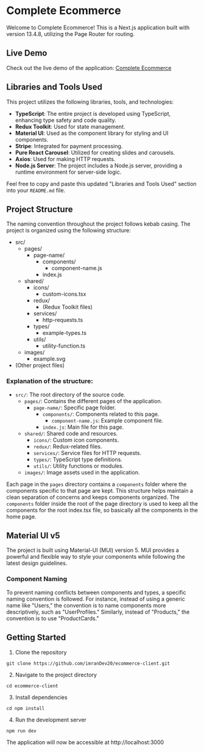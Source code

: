 # Complete Ecommerce

Welcome to Complete Ecommerce! This is a Next.js application built with version 13.4.8, utilizing the Page Router for routing.

## Live Demo

Check out the live demo of the application: [Complete Ecommerce](https://ecommerce-client.co.uk)

## Libraries and Tools Used

This project utilizes the following libraries, tools, and technologies:

- **TypeScript**: The entire project is developed using TypeScript, enhancing type safety and code quality.
- **Redux Toolkit**: Used for state management.
- **Material UI**: Used as the component library for styling and UI components.
- **Stripe**: Integrated for payment processing.
- **Pure React Carousel**: Utilized for creating slides and carousels.
- **Axios**: Used for making HTTP requests.
- **Node.js Server**: The project includes a Node.js server, providing a runtime environment for server-side logic.

Feel free to copy and paste this updated "Libraries and Tools Used" section into your `README.md` file.


## Project Structure
The naming convention throughout the project follows kebab casing. The project is organized using the following structure:

- src/
    - pages/
        - page-name/
            - components/
                - component-name.js
            - index.js
    - shared/
        - icons/
            - custom-icons.tsx
        - redux/
            - (Redux Toolkit files)
        - services/
            - http-requests.ts
        - types/
            - example-types.ts
        - utils/
            - utility-function.ts
    - images/
        - example.svg
- (Other project files)

### Explanation of the structure:

- `src/`: The root directory of the source code.
  - `pages/`: Contains the different pages of the application.
    - `page-name/`: Specific page folder.
      - `components/`: Components related to this page.
        - `component-name.js`: Example component file.
      - `index.js`: Main file for this page.
  - `shared/`: Shared code and resources.
    - `icons/`: Custom icon components.
    - `redux/`: Redux-related files.
    - `services/`: Service files for HTTP requests.
    - `types/`: TypeScript type definitions.
    - `utils/`: Utility functions or modules.
  - `images/`: Image assets used in the application.


Each page in the `pages` directory contains a `components` folder where the components specific to that page are kept. This structure helps maintain a clean separation of concerns and keeps components organized. The `components` folder inside the root of the page directory is used to keep all the components for the root index.tsx file, so basically all the components in the home page.

## Material UI v5

The project is built using Material-UI (MUI) version 5. MUI provides a powerful and flexible way to style your components while following the latest design guidelines.

### Component Naming

To prevent naming conflicts between components and types, a specific naming convention is followed. For instance, instead of using a generic name like "Users," the convention is to name components more descriptively, such as "UserProfiles." Similarly, instead of "Products," the convention is to use "ProductCards."

## Getting Started


1. Clone the repository

```
git clone https://github.com/imranDev20/ecommerce-client.git
```

2. Navigate to the project directory

```
cd ecommerce-client
```

3. Install dependencies

```
cd npm install
```

4. Run the development server

```
npm run dev
```

The application will now be accessible at http://localhost:3000